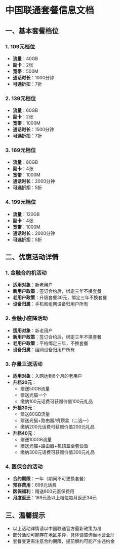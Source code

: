 # 中国联通套餐信息文档

## 一、基本套餐档位

### 1. 109元档位
- **流量**：40GB
- **副卡**：2张
- **宽带**：500M
- **通话时长**：1000分钟
- **可选折扣**：7折

### 2. 139元档位
- **流量**：60GB
- **副卡**：2张
- **宽带**：1000M
- **通话时长**：1500分钟
- **可选折扣**：7折

### 3. 169元档位
- **流量**：80GB
- **副卡**：4张
- **宽带**：1000M
- **通话时长**：2000分钟
- **可选折扣**：5折

### 4. 199元档位
- **流量**：120GB
- **副卡**：4张
- **宽带**：1000M
- **通话时长**：2000分钟
- **可选折扣**：5折

## 二、优惠活动详情

### 1. 金融合约机活动
- **适用对象**：新老用户
- **新用户政策**：签订合约后，绑定三年不换套餐
- **老用户政策**：升级套餐30元，绑定三年不换套餐
- **设备归属**：手机和组网设备归用户所有

### 2. 金融小直降活动
- **适用对象**：新老用户
- **新用户政策**：签订合约后，绑定三年不换套餐
- **老用户政策**：平档绑定三年，不换套餐
- **设备归属**：组网设备归用户所有

### 3. 存量三送活动
- **适用对象**：入网达到6个月的老用户
- **升档20元**：
  - 赠送50GB流量
  - 赠送光猫一个
  - 缴纳100元话费可获赠价值100元礼品
- **升档30元**：
  - 赠送80GB流量
  - 赠送光猫+路由器/机顶盒（二选一）
  - 缴纳200元话费可获赠价值200元礼品
- **升档40元**：
  - 赠送100GB流量
  - 赠送光猫+路由器+机顶盒全套设备
  - 缴纳300元话费可获赠价值300元礼品

### 4. 医保合约活动
- **合约期限**：一年（期间不可更换套餐）
- **预存费用**：699元话费
- **医保福利**：赠送800元医保费用
- **月度返还**：169元及以上档位每月返还34元

## 三、温馨提示
- 以上活动详情请以中国联通官方最新政策为准
- 部分活动可能存在地区差异，具体请咨询当地营业厅
- 套餐变更需注意合约期限，提前解约可能产生违约金
